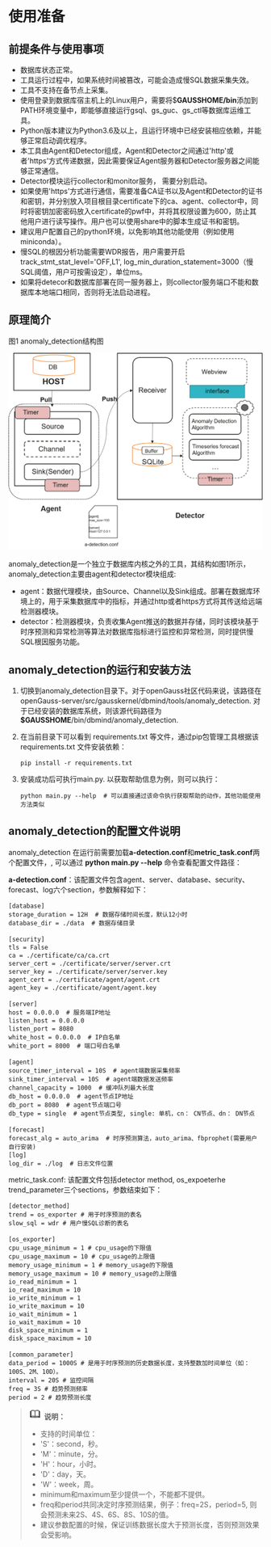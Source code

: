 # 使用准备<a name="ZH-CN_TOPIC_0303986164"></a>

## 前提条件与使用事项<a name="zh-cn_topic_0283137591_section887921944913"></a>

-   数据库状态正常。
-   工具运行过程中，如果系统时间被篡改，可能会造成慢SQL数据采集失效。
-   工具不支持在备节点上采集。
-   使用登录到数据库宿主机上的Linux用户，需要将$**GAUSSHOME/bin**添加到PATH环境变量中，即能够直接运行gsql、gs\_guc、gs\_ctl等数据库运维工具。
-   Python版本建议为Python3.6及以上，且运行环境中已经安装相应依赖，并能够正常启动调优程序。
-   本工具由Agent和Detector组成，Agent和Detector之间通过'http'或者'https'方式传递数据，因此需要保证Agent服务器和Detector服务器之间能够正常通信。
-   Detector模块运行collector和monitor服务， 需要分别启动。
-   如果使用'https'方式进行通信，需要准备CA证书以及Agent和Detector的证书和密钥，并分别放入项目根目录certificate下的ca、agent、collector中，同时将密钥加密密码放入certificate的pwf中，并将其权限设置为600，防止其他用户进行读写操作。用户也可以使用share中的脚本生成证书和密钥。
-   建议用户配置自己的python环境，以免影响其他功能使用（例如使用miniconda）。
-   慢SQL的根因分析功能需要WDR报告，用户需要开启track\_stmt\_stat\_level='OFF,L1', log\_min\_duration\_statement=3000（慢SQL阈值，用户可按需设定），单位ms。
-   如果将detecor和数据库部署在同一服务器上，则collector服务端口不能和数据库本地端口相同，否则将无法启动进程。

## 原理简介<a name="zh-cn_topic_0283137591_section1767203555113"></a>

图1 anomaly\_detection结构图

![](figures/图片16.png)

anomaly\_detection是一个独立于数据库内核之外的工具，其结构如图1所示，anomaly\_detection主要由agent和detector模块组成:

-   agent：数据代理模块，由Source、Channel以及Sink组成。部署在数据库环境上的，用于采集数据库中的指标，并通过http或者https方式将其传送给远端检测器模块。
-   detector：检测器模块，负责收集Agent推送的数据并存储，同时该模块基于时序预测和异常检测等算法对数据库指标进行监控和异常检测，同时提供慢SQL根因服务功能。

## anomaly\_detection的运行和安装方法<a name="section7752113811419"></a>

1.  切换到anomaly\_detection目录下。对于openGauss社区代码来说，该路径在openGauss-server/src/gausskernel/dbmind/tools/anomaly\_detection. 对于已经安装的数据库系统，则该源代码路径为  **$GAUSSHOME**/bin/dbmind/anomaly\_detection.
2.  在当前目录下可以看到 requirements.txt 等文件，通过pip包管理工具根据该 requirements.txt 文件安装依赖：

    ```
    pip install -r requirements.txt
    ```

3.  安装成功后可执行main.py. 以获取帮助信息为例，则可以执行：

    ```
    python main.py --help  # 可以直接通过该命令执行获取帮助的动作，其他功能使用方法类似
    ```


## anomaly\_detection的配置文件说明<a name="section5892154973918"></a>

anomaly\_detection 在运行前需要加载**a-detection.conf**和**metric\_task.conf**两个配置文件，, 可以通过  **python main.py  --help**  命令查看配置文件路径：

**a-detection.conf**：该配置文件包含agent、server、database、security、forecast、log六个section，参数解释如下：

```
[database]
storage_duration = 12H  # 数据存储时间长度，默认12小时
database_dir = ./data  # 数据存储目录

[security]
tls = False
ca = ./certificate/ca/ca.crt
server_cert = ./certificate/server/server.crt
server_key = ./certificate/server/server.key
agent_cert = ./certificate/agent/agent.crt
agent_key = ./certificate/agent/agent.key

[server]
host = 0.0.0.0  # 服务端IP地址
listen_host = 0.0.0.0
listen_port = 8080
white_host = 0.0.0.0  # IP白名单
white_port = 8000  # 端口号白名单

[agent]
source_timer_interval = 10S  # agent端数据采集频率
sink_timer_interval = 10S  # agent端数据发送频率
channel_capacity = 1000  # 缓冲队列最大长度
db_host = 0.0.0.0  # agent节点IP地址
db_port = 8080  # agent节点端口号
db_type = single  # agent节点类型, single: 单机，cn： CN节点、dn： DN节点

[forecast]
forecast_alg = auto_arima  # 时序预测算法，auto_arima、fbprophet(需要用户自行安装)
[log]
log_dir = ./log  # 日志文件位置
```

metric\_task.conf: 该配置文件包括detector method, os\_expoeterhe trend\_parameter三个sections，参数结束如下：

```
[detector_method]
trend = os_exporter # 用于时序预测的表名
slow_sql = wdr # 用户慢SQL诊断的表名

[os_exporter]
cpu_usage_minimum = 1 # cpu_usage的下限值
cpu_usage_maximum = 10 # cpu_usage的上限值
memory_usage_minimum = 1 # memory_usage的下限值
memory_usage_maximum = 10 # memory_usage的上限值
io_read_minimum = 1
io_read_maximum = 10
io_write_minimum = 1
io_write_maximum = 10
io_wait_minimum = 1
io_wait_maximum = 10
disk_space_minimum = 1
disk_space_maximum = 10

[common_parameter]
data_period = 1000S # 是用于时序预测的历史数据长度，支持整数加时间单位（如：100S、2M、10D）。
interval = 20S # 监控间隔
freq = 3S # 趋势预测频率
period = 2 # 趋势预测长度
```

>![](public_sys-resources/icon-note.gif) **说明：** 
>-   支持的时间单位：
>    -   'S'：second，秒。
>    -   'M'：minute，分。
>    -   'H'：hour，小时。
>    -   'D'：day，天。
>    -   'W'：week，周。
>-   minimum和maximum至少提供一个，不能都不提供。
>-   freq和period共同决定时序预测结果，例子：freq=2S，period=5, 则会预测未来2S、4S、6S、8S、10S的值。
>-   建议参数配置的时候，保证训练数据长度大于预测长度，否则预测效果会受影响。

